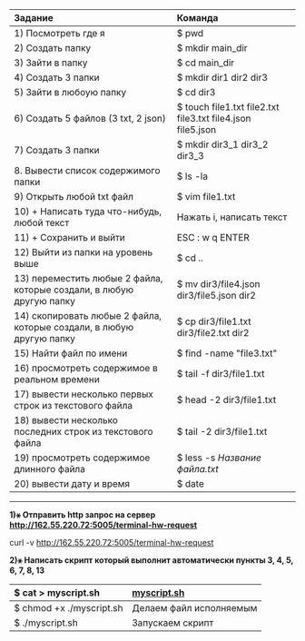 |                  Задание                          |                          Команда                |  
|  :--- |  :---  | 
|             1) Посмотреть где я                 |         $ pwd       |
|2) Создать папку|$ mkdir main_dir|
|3) Зайти в папку|$ cd main_dir|
|4) Создать 3 папки|$ mkdir dir1 dir2 dir3|
|5) Зайти в любоую папку|$ cd dir3|
|6) Создать 5 файлов (3 txt, 2 json)|$ touch file1.txt file2.txt file3.txt file4.json file5.json|
|7) Создать 3 папки|$ mkdir dir3_1 dir3_2 dir3_3|
|8. Вывести список содержимого папки|$ ls -la|
|9) Открыть любой txt файл|$ vim file1.txt|
|10) + Написать туда что-нибудь, любой текст|Нажать i, написать текст|  
|11) + Cохранить и выйти | ESC : w q ENTER|
| 12) Выйти из папки на уровень выше  |  $ cd ..  |
|13) переместить любые 2 файла, которые создали, в любую другую папку |$ mv dir3/file4.json dir3/file5.json dir2 |
|14) скопировать любые 2 файла, которые создали, в любую другую папку |$ cp dir3/file1.txt dir3/file2.txt dir2   |
|15) Найти файл по имени |$ find -name "file3.txt"|
|16) просмотреть содержимое в реальном времени |  $ tail -f dir3/file1.txt |
|17) вывести несколько первых строк из текстового файла |  $ head -2 dir3/file1.txt
|18) вывести несколько последних строк из текстового файла|$ tail -2 dir3/file1.txt|
|19) просмотреть содержимое длинного файла | $ less -s *Название файла.txt*  |
|20) вывести дату и время|$ date|
____________________________________________________________________

**1)&#9913; Отправить http запрос на сервер http://162.55.220.72:5005/terminal-hw-request**

curl -v http://162.55.220.72:5005/terminal-hw-request

**2)&#9913; Написать скрипт который выполнит автоматически пункты 3, 4, 5, 6, 7, 8, 13**

 |$ cat > myscript.sh| [myscript.sh](homework1/myscript.sh)   |  
 |:---|:---  |
 |$ chmod +x ./myscript.sh|   Делаем файл исполняемым |
 |$ ./myscript.sh| Запускаем скрипт  |








